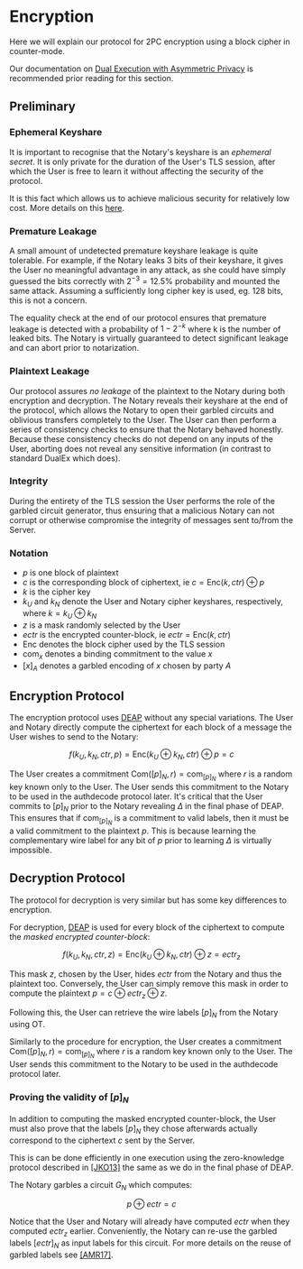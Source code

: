 # Encryption

Here we will explain our protocol for 2PC encryption using a block cipher in counter-mode.

Our documentation on [Dual Execution with Asymmetric Privacy](../2pc/deap.md) is recommended prior reading for this section.

## Preliminary

### Ephemeral Keyshare

It is important to recognise that the Notary's keyshare is an _ephemeral secret_. It is only private for the duration of the User's TLS session, after which the User is free to learn it without affecting the security of the protocol.

It is this fact which allows us to achieve malicious security for relatively low cost. More details on this [here](../2pc/deap.md).

### Premature Leakage

A small amount of undetected premature keyshare leakage is quite tolerable. For example, if the Notary leaks 3 bits of their keyshare, it gives the User no meaningful advantage in any attack, as she could have simply guessed the bits correctly with $2^{-3} = 12.5\%$ probability and mounted the same attack. Assuming a sufficiently long cipher key is used, eg. 128 bits, this is not a concern.

The equality check at the end of our protocol ensures that premature leakage is detected with a probability of $1 - 2^{-k}$ where k is the number of leaked bits. The Notary is virtually guaranteed to detect significant leakage and can abort prior to notarization.

### Plaintext Leakage

Our protocol assures _no leakage_ of the plaintext to the Notary during both encryption and decryption. The Notary reveals their keyshare at the end of the protocol, which allows the Notary to open their garbled circuits and oblivious transfers completely to the User. The User can then perform a series of consistency checks to ensure that the Notary behaved honestly. Because these consistency checks do not depend on any inputs of the User, aborting does not reveal any sensitive information (in contrast to standard DualEx which does).

### Integrity

During the entirety of the TLS session the User performs the role of the garbled circuit generator, thus ensuring that a malicious Notary can not corrupt or otherwise compromise the integrity of messages sent to/from the Server.

### Notation

* $p$ is one block of plaintext
* $c$ is the corresponding block of ciphertext, ie $c = \mathsf{Enc}(k, ctr) \oplus p$
* $k$ is the cipher key
* $k_U$ and $k_N$ denote the User and Notary cipher keyshares, respectively, where $k = k_U \oplus k_N$
* $z$ is a mask randomly selected by the User
* $ectr$ is the encrypted counter-block, ie $ectr = \mathsf{Enc}(k, ctr)$
* $\mathsf{Enc}$ denotes the block cipher used by the TLS session
* $\mathsf{com}_x$ denotes a binding commitment to the value $x$
* $[x]_A$ denotes a garbled encoding of $x$ chosen by party $A$

## Encryption Protocol

The encryption protocol uses [DEAP](../2pc/deap.md) without any special variations. The User and Notary directly compute the ciphertext for each block of a message the User wishes to send to the Notary:

$$f(k_U, k_N, ctr, p) = \mathsf{Enc}(k_U \oplus k_N, ctr) \oplus p = c$$

The User creates a commitment $\mathsf{Com}([p]_N, r) = \mathsf{com}_{[p]_N}$ where $r$ is a random key known only to the User. The User sends this commitment to the Notary to be used in the authdecode protocol later. It's critical that the User commits to $[p]_N$ prior to the Notary revealing $\Delta$ in the final phase of DEAP. This ensures that if $\mathsf{com}_{[p]_N}$ is a commitment to valid labels, then it must be a valid commitment to the plaintext $p$. This is because learning the complementary wire label for any bit of $p$ prior to learning $\Delta$ is virtually impossible.

## Decryption Protocol

The protocol for decryption is very similar but has some key differences to encryption.

For decryption, [DEAP](../2pc/deap.md) is used for every block of the ciphertext to compute the _masked encrypted counter-block_:

$$f(k_U, k_N, ctr, z) = \mathsf{Enc}(k_U \oplus k_N, ctr) \oplus z = ectr_z$$

This mask $z$, chosen by the User, hides $ectr$ from the Notary and thus the plaintext too. Conversely, the User can simply remove this mask in order to compute the plaintext $p = c \oplus ectr_z \oplus z$.

Following this, the User can retrieve the wire labels $[p]_N$ from the Notary using OT.

Similarly to the procedure for encryption, the User creates a commitment $\mathsf{Com}([p]_N, r) = \mathsf{com}_{[p]_N}$ where $r$ is a random key known only to the User. The User sends this commitment to the Notary to be used in the authdecode protocol later.

### Proving the validity of $[p]_N$

In addition to computing the masked encrypted counter-block, the User must also prove that the labels $[p]_N$ they chose afterwards actually correspond to the ciphertext $c$ sent by the Server.

This is can be done efficiently in one execution using the zero-knowledge protocol described in [[JKO13]](https://eprint.iacr.org/2013/073.pdf) the same as we do in the final phase of DEAP.

The Notary garbles a circuit $G_N$ which computes:

$$p \oplus ectr = c$$

Notice that the User and Notary will already have computed $ectr$ when they computed $ectr_z$ earlier. Conveniently, the Notary can re-use the garbled labels $[ectr]_N$ as input labels for this circuit. For more details on the reuse of garbled labels see [[AMR17]](https://eprint.iacr.org/2017/062.pdf).